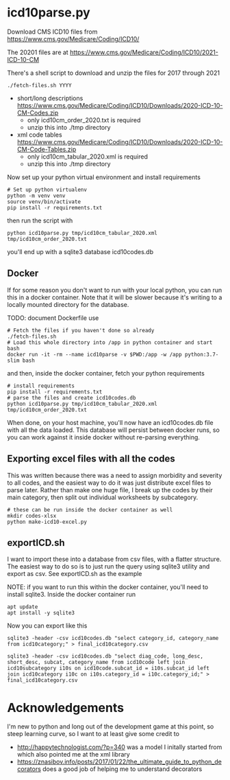 # icd10parse.py


Download CMS ICD10 files from https://www.cms.gov/Medicare/Coding/ICD10/

The 20201 files are at https://www.cms.gov/Medicare/Coding/ICD10/2021-ICD-10-CM

There's a shell script to download and unzip the files for 2017 through 2021
```shell script
./fetch-files.sh YYYY
```

* short/long descriptions https://www.cms.gov/Medicare/Coding/ICD10/Downloads/2020-ICD-10-CM-Codes.zip
    * only icd10cm_order_2020.txt is required
    * unzip this into ./tmp directory
* xml code tables https://www.cms.gov/Medicare/Coding/ICD10/Downloads/2020-ICD-10-CM-Code-Tables.zip
    * only icd10cm_tabular_2020.xml is required
    * unzip this into ./tmp directory

Now set up your python virtual environment and install requirements
```shell script
# Set up python virtualenv
python -m venv venv
source venv/bin/activate
pip install -r requirements.txt
```

then run the script with
```shell script
python icd10parse.py tmp/icd10cm_tabular_2020.xml tmp/icd10cm_order_2020.txt
```

you'll end up with a sqlite3 database icd10codes.db

## Docker
If for some reason you don't want to run with your local python, you can run this in a docker container.  Note that it will be slower because it's writing to a locally  mounted directory for the database.

TODO: document Dockerfile use

```shell script
# Fetch the files if you haven't done so already
./fetch-files.sh
# Load this whole directory into /app in python container and start bash
docker run -it -rm --name icd10parse -v $PWD:/app -w /app python:3.7-slim bash
```
and then, inside the docker container, fetch your python requirements
```shell script
# install requirements
pip install -r requirements.txt
# parse the files and create icd10codes.db
python icd10parse.py tmp/icd10cm_tabular_2020.xml tmp/icd10cm_order_2020.txt
```
When done, on your host machine, you'll now have an icd10codes.db file with all the data loaded.  This database will persist between docker runs, so you can work against it inside docker without re-parsing everything.

## Exporting excel files with all the codes
This was written because there was a need to assign morbidity and severity to all codes, and the easiest way to do it was just distribute excel files to parse later.  Rather than make one huge file, I break up the codes by their main category, then split out individual worksheets by subcategory.
 
```shell script
# these can be run inside the docker container as well
mkdir codes-xlsx
python make-icd10-excel.py
```

## exportICD.sh
I want to import these into a database from csv files, with a flatter structure.  The easiest way to do so is to just run the query using sqlite3 utility and export as csv.  See exportICD.sh as the example

NOTE: if you want to run this within the docker container, you'll need to install sqlite3.  Inside the docker container run
```shell script
apt update
apt install -y sqlite3
```

Now you can export like this
```shell script
sqlite3 -header -csv icd10codes.db "select category_id, category_name from icd10category;" > final_icd10category.csv
```

```shell script
sqlite3 -header -csv icd10codes.db "select diag_code, long_desc, short_desc, subcat, category_name from icd10code left join icd10subcategory i10s on icd10code.subcat_id = i10s.subcat_id left join icd10category i10c on i10s.category_id = i10c.category_id;" > final_icd10category.csv

```

         
# Acknowledgements
I'm new to python and long out of the development game at this point, so steep learning curve, so I want to at least give some credit to 

* http://happytechnologist.com/?p=340 was a model I initally started from which also pointed me at the xml library
* https://znasibov.info/posts/2017/01/22/the_ultimate_guide_to_python_decorators does a good job of helping me to understand decorators
 
